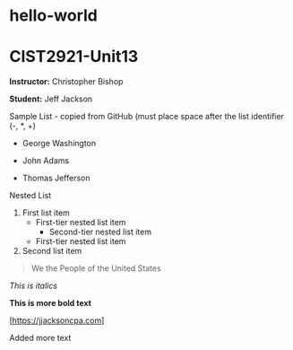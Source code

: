 # hello-world
# CIST2921-Unit13

**Instructor:** Christopher Bishop

**Student:** Jeff Jackson

Sample List - copied from GitHub (must place space after the list identifier (-, *, +)
- George Washington
* John Adams
+ Thomas Jefferson

Nested List
1. First list item
   - First-tier nested list item
     - Second-tier nested list item
   - First-tier nested list item
2. Second list item

>We the People of the United States

_This is italics_

**This is more bold text**

[https://jjacksoncpa.com]

Added more text
